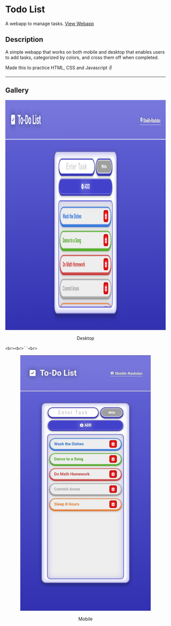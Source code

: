 # Todo List

A webapp to manage tasks.
[View Webapp](https://sheikh-rashdan.github.io/todo-list-webapp/ "Link to Github Pages")

## Description

A simple webapp that works on both mobile and desktop that enables users to add tasks, categorized by colors, and cross them off when completed.

Made this to practice HTML, CSS and Javascript ✌️

---

## Gallery

<p align="center">
  <img src="https://github.com/Sheikh-Rashdan/todo-list-webapp/blob/master/display/1.png" width=1280px height=720px>
</p>
<p align="center">
  Desktop
</p>

`<br><br>``<br>`

<p align="center">
  <img src="https://github.com/Sheikh-Rashdan/todo-list-webapp/blob/master/display/2.jpg" width=410px height=800px>
</p>
<p align="center">
  Mobile
</p>
